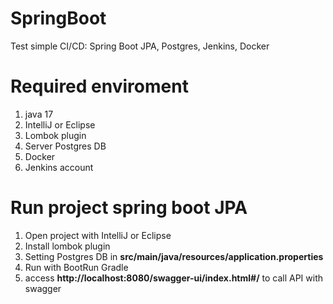 # SpringBoot
Test simple CI/CD: Spring Boot JPA, Postgres, Jenkins, Docker

# Required enviroment
1. java 17
2. IntelliJ or Eclipse
3. Lombok plugin
4. Server Postgres DB
5. Docker
6. Jenkins account


# Run project spring boot JPA
1. Open project with IntelliJ or Eclipse
2. Install lombok plugin
3. Setting Postgres DB in **src/main/java/resources/application.properties**
4. Run with BootRun Gradle
5. access **http://localhost:8080/swagger-ui/index.html#/** to call API with swagger
